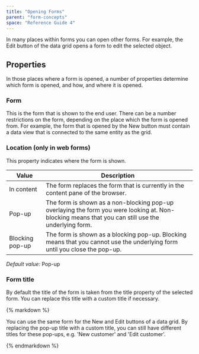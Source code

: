 ```yaml
---
title: "Opening Forms"
parent: "form-concepts"
space: "Reference Guide 4"
---
```

In many places within forms you can open other forms. For example, the Edit button of the data grid opens a form to edit the selected object.

## Properties

In those places where a form is opened, a number of properties determine which form is opened, and how, and where it is opened.

### Form

This is the form that is shown to the end user. There can be a number restrictions on the form, depending on the place which the form is opened from. For example, the form that is opened by the New button must contain a data view that is connected to the same entity as the grid.

### Location (only in web forms)

This property indicates where the form is shown.

| Value | Description |
| --- | --- |
| In content | The form replaces the form that is currently in the content pane of the browser. |
| Pop-up | The form is shown as a non-blocking pop-up overlaying the form you were looking at. Non-blocking means that you can still use the underlying form. |
| Blocking pop-up | The form is shown as a blocking pop-up. Blocking means that you cannot use the underlying form until you close the pop-up. |

_Default value:_ Pop-up

### Form title

By default the title of the form is taken from the title property of the selected form. You can replace this title with a custom title if necessary.

<div class="alert alert-success">{% markdown %}

You can use the same form for the New and Edit buttons of a data grid. By replacing the pop-up title with a custom title, you can still have different titles for these pop-ups, e.g. 'New customer' and 'Edit customer'.

{% endmarkdown %}</div>
